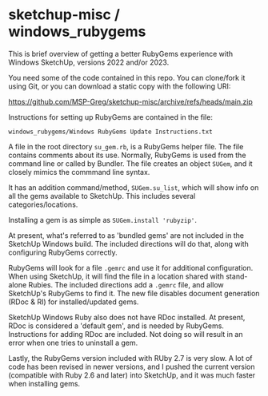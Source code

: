 # sketchup-misc / windows_rubygems

This is brief overview of getting a better RubyGems experience with Windows SketchUp, versions 2022 and/or 2023.

You need some of the code contained in this repo.  You can clone/fork it using Git, or you can download a static copy with the following URI:

https://github.com/MSP-Greg/sketchup-misc/archive/refs/heads/main.zip

Instructions for setting up RubyGems are contained in the file:

`windows_rubygems/Windows RubyGems Update Instructions.txt`

A file in the root directory `su_gem.rb`, is a RubyGems helper file.  The file contains comments about its use.  Normally, RubyGems is used from the command line or called by Bundler.  The file creates an object `SUGem`, and it closely mimics the commmand line syntax.

It has an addition command/method, `SUGem.su_list`, which will show info on all the gems
available to SketchUp.  This includes several categories/locations.

Installing a gem is as simple as `SUGem.install 'rubyzip'`.

At present, what's referred to as 'bundled gems' are not included in the SketchUp Windows build.  The included directions will do that, along with configuring RubyGems correctly.

RubyGems will look for a file `.gemrc` and use it for additional configuration.  When using SketchUp, it will find the file in a location shared with stand-alone Rubies.  The included directions add a `.gemrc` file, and allow SketchUp's RubyGems to find it.  The new file disables document generation (RDoc & RI) for installed/updated gems.

SketchUp Windows Ruby also does not have RDoc installed.  At present, RDoc is considered a 'default gem', and is needed by RubyGems.  Instructions for adding RDoc are included.  Not doing so will result in an error when one tries to uninstall a gem.

Lastly, the RubyGems version included with RUby 2.7 is very slow.  A lot of code has been revised in newer versions, and I pushed the current version (compatible with Ruby 2.6 and later) into SketchUp, and it was much faster when installing gems.
